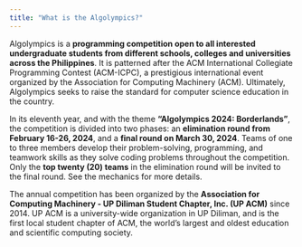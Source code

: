 ```yaml
---
title: "What is the Algolympics?"
---
```


Algolympics is a **programming competition open to all interested undergraduate students from different schools, colleges and universities across the Philippines**. It is patterned after the ACM International Collegiate Programming Contest (ACM-ICPC), a prestigious international event organized by the Association for Computing Machinery (ACM). Ultimately, Algolympics seeks to raise the standard for computer science education in the country.

In its eleventh year, and with the theme **“Algolympics 2024: Borderlands”**, the competition is divided into two phases: an **elimination round from February 16-26, 2024**, and a **final round on March 30, 2024**. Teams of one to three members develop their problem-solving, programming, and teamwork skills as they solve coding problems throughout the competition. Only the **top twenty (20) teams** in the elimination round will be invited to the final round. See the mechanics for more details.

The annual competition has been organized by the **Association for Computing Machinery - UP Diliman Student Chapter, Inc. (UP ACM)** since 2014. UP ACM is a university-wide organization in UP Diliman, and is the first local student chapter of ACM, the world’s largest and oldest education and scientific computing society.